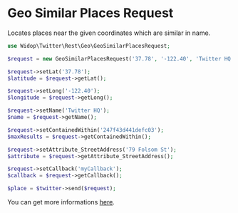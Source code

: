 # Geo Similar Places Request

Locates places near the given coordinates which are similar in name.

``` php
use Widop\Twitter\Rest\Geo\GeoSimilarPlacesRequest;

$request = new GeoSimilarPlacesRequest('37.78', '-122.40', 'Twitter HQ');

$request->setLat('37.78');
$latitude = $request->getLat();

$request->setLong('-122.40');
$longitude = $request->getLong();

$request->setName('Twitter HQ');
$name = $request->getName();

$request->setContainedWithin('247f43d441defc03');
$maxResults = $request->getContainedWithin();

$request->setAttribute_StreetAddress('79 Folsom St');
$attribute = $request->getAttribute_StreetAddress();

$request->setCallback('myCallback');
$callback = $request->getCallback();

$place = $twitter->send($request);
```

You can get more informations [here](https://dev.twitter.com/docs/api/1.1/get/geo/similar_places).
